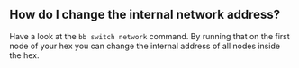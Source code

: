 ## How do I change the internal network address?
Have a look at the ```bb switch network``` command. By running that on the first node of your hex you can change the internal address of all nodes inside the hex.
